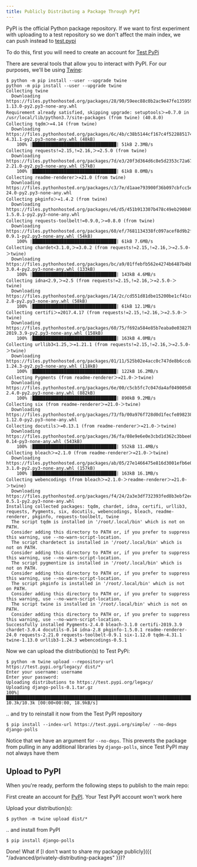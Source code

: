 ```yaml
---
title: Publicly Distributing a Package Through PyPI
---
```


PyPI is the official Python package repository. If we want to first experiment with uploading to a test repository so we don't affect the main index, we can push instead to [test.pypi](https://test.pypi.org/)

To do this, first you will need to create an account for [Test PyPi](https://test.pypi.org/account/register/)

There are several tools that allow you to interact with PyPI. For our purposes, we'll be using [Twine](https://github.com/pypa/twine):

```terminal
$ python -m pip install --user --upgrade twine
python -m pip install --user --upgrade twine
Collecting twine
  Downloading https://files.pythonhosted.org/packages/28/90/59eec88c0b2ac9e47fe135959007acb93a3cc9f7146366e11fecf718dd15/twine-1.13.0-py2.py3-none-any.whl
Requirement already satisfied, skipping upgrade: setuptools＞=0.7.0 in /usr/local/lib/python3.7/site-packages (from twine) (40.8.0)
Collecting tqdm＞=4.14 (from twine)
  Downloading https://files.pythonhosted.org/packages/6c/4b/c38b5144cf167c4f52288517436ccafefe9dc01b8d1c190e18a6b154cd4a/tqdm-4.31.1-py2.py3-none-any.whl (48kB)
    100% |████████████████████████████████| 51kB 2.3MB/s
Collecting requests!=2.15,!=2.16,＞=2.5.0 (from twine)
  Downloading https://files.pythonhosted.org/packages/7d/e3/20f3d364d6c8e5d2353c72a67778eb189176f08e873c9900e10c0287b84b/requests-2.21.0-py2.py3-none-any.whl (57kB)
    100% |████████████████████████████████| 61kB 8.0MB/s
Collecting readme-renderer＞=21.0 (from twine)
  Downloading https://files.pythonhosted.org/packages/c3/7e/d1aae793900f36b097cbfcc5e70eef82b5b56423a6c52a36dce51fedd8f0/readme_renderer-24.0-py2.py3-none-any.whl
Collecting pkginfo＞=1.4.2 (from twine)
  Downloading https://files.pythonhosted.org/packages/e6/d5/451b913307b478c49eb29084916639dc53a88489b993530fed0a66bab8b9/pkginfo-1.5.0.1-py2.py3-none-any.whl
Collecting requests-toolbelt!=0.9.0,＞=0.8.0 (from twine)
  Downloading https://files.pythonhosted.org/packages/60/ef/7681134338fc097acef8d9b2f8abe0458e4d87559c689a8c306d0957ece5/requests_toolbelt-0.9.1-py2.py3-none-any.whl (54kB)
    100% |████████████████████████████████| 61kB 7.6MB/s
Collecting chardet<3.1.0,＞=3.0.2 (from requests!=2.15,!=2.16,＞=2.5.0-＞twine)
  Downloading https://files.pythonhosted.org/packages/bc/a9/01ffebfb562e4274b6487b4bb1ddec7ca55ec7510b22e4c51f14098443b8/chardet-3.0.4-py2.py3-none-any.whl (133kB)
    100% |████████████████████████████████| 143kB 4.6MB/s
Collecting idna<2.9,＞=2.5 (from requests!=2.15,!=2.16,＞=2.5.0-＞twine)
  Downloading https://files.pythonhosted.org/packages/14/2c/cd551d81dbe15200be1cf41cd03869a46fe7226e7450af7a6545bfc474c9/idna-2.8-py2.py3-none-any.whl (58kB)
    100% |████████████████████████████████| 61kB 12.1MB/s
Collecting certifi＞=2017.4.17 (from requests!=2.15,!=2.16,＞=2.5.0-＞twine)
  Downloading https://files.pythonhosted.org/packages/60/75/f692a584e85b7eaba0e03827b3d51f45f571c2e793dd731e598828d380aa/certifi-2019.3.9-py2.py3-none-any.whl (158kB)
    100% |████████████████████████████████| 163kB 4.0MB/s
Collecting urllib3<1.25,＞=1.21.1 (from requests!=2.15,!=2.16,＞=2.5.0-＞twine)
  Downloading https://files.pythonhosted.org/packages/01/11/525b02e4acc0c747de8b6ccdab376331597c569c42ea66ab0a1dbd36eca2/urllib3-1.24.3-py2.py3-none-any.whl (118kB)
    100% |████████████████████████████████| 122kB 16.2MB/s
Collecting Pygments (from readme-renderer＞=21.0-＞twine)
  Downloading https://files.pythonhosted.org/packages/6e/00/c5cb5fc7c047da4af049005d0146b3a961b1a25d9cefbbe24bf0882a11ad/Pygments-2.4.0-py2.py3-none-any.whl (882kB)
    100% |████████████████████████████████| 890kB 9.2MB/s
Collecting six (from readme-renderer＞=21.0-＞twine)
  Downloading https://files.pythonhosted.org/packages/73/fb/00a976f728d0d1fecfe898238ce23f502a721c0ac0ecfedb80e0d88c64e9/six-1.12.0-py2.py3-none-any.whl
Collecting docutils＞=0.13.1 (from readme-renderer＞=21.0-＞twine)
  Downloading https://files.pythonhosted.org/packages/36/fa/08e9e6e0e3cbd1d362c3bbee8d01d0aedb2155c4ac112b19ef3cae8eed8d/docutils-0.14-py3-none-any.whl (543kB)
    100% |████████████████████████████████| 552kB 11.4MB/s
Collecting bleach＞=2.1.0 (from readme-renderer＞=21.0-＞twine)
  Downloading https://files.pythonhosted.org/packages/ab/05/27e1466475e816d3001efb6e0a85a819be17411420494a1e602c36f8299d/bleach-3.1.0-py2.py3-none-any.whl (157kB)
    100% |████████████████████████████████| 163kB 16.1MB/s
Collecting webencodings (from bleach＞=2.1.0-＞readme-renderer＞=21.0-＞twine)
  Downloading https://files.pythonhosted.org/packages/f4/24/2a3e3df732393fed8b3ebf2ec078f05546de641fe1b667ee316ec1dcf3b7/webencodings-0.5.1-py2.py3-none-any.whl
Installing collected packages: tqdm, chardet, idna, certifi, urllib3, requests, Pygments, six, docutils, webencodings, bleach, readme-renderer, pkginfo, requests-toolbelt, twine
  The script tqdm is installed in '/root/.local/bin' which is not on PATH.
  Consider adding this directory to PATH or, if you prefer to suppress this warning, use --no-warn-script-location.
  The script chardetect is installed in '/root/.local/bin' which is not on PATH.
  Consider adding this directory to PATH or, if you prefer to suppress this warning, use --no-warn-script-location.
  The script pygmentize is installed in '/root/.local/bin' which is not on PATH.
  Consider adding this directory to PATH or, if you prefer to suppress this warning, use --no-warn-script-location.
  The script pkginfo is installed in '/root/.local/bin' which is not on PATH.
  Consider adding this directory to PATH or, if you prefer to suppress this warning, use --no-warn-script-location.
  The script twine is installed in '/root/.local/bin' which is not on PATH.
  Consider adding this directory to PATH or, if you prefer to suppress this warning, use --no-warn-script-location.
Successfully installed Pygments-2.4.0 bleach-3.1.0 certifi-2019.3.9 chardet-3.0.4 docutils-0.14 idna-2.8 pkginfo-1.5.0.1 readme-renderer-24.0 requests-2.21.0 requests-toolbelt-0.9.1 six-1.12.0 tqdm-4.31.1 twine-1.13.0 urllib3-1.24.3 webencodings-0.5.1
```

Now we can upload the distribution(s) to Test PyPi:

```terminal
$ python -m twine upload --repository-url https://test.pypi.org/legacy/ dist/*
Enter your username: username
Enter your password:
Uploading distributions to https://test.pypi.org/legacy/
Uploading django-polls-0.1.tar.gz
100%|████████████████████████████████████████████████████████████████████████████████████████████████████████████████████████████| 10.3k/10.3k [00:00<00:00, 18.9kB/s]
```

.. and try to reinstall it now from the Test PyPI repository

```terminal
$ pip install --index-url https://test.pypi.org/simple/ --no-deps django-polls
```

Notice that we have an argument for `--no-deps`. This prevents the package from pulling in any additional libraries by `django-polls`, since Test PyPI may not always have them

## Upload to PyPI

When you're ready, perform the following steps to publish to the main repo:

First create an account for [PyPI](https://pypi.org/account/register/). Your Test PyPI account won't work here

Upload your distribution(s):

```terminal
$ python -m twine upload dist/*
```

.. and install from PyPI

```terminal
$ pip install django-polls
```

Done! What if [I don't want to share my package publicly]({{ "/advanced/privately-distributing-packages" }})?
